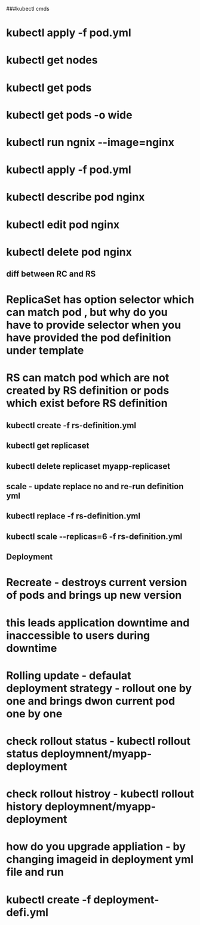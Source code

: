 ###kubectl cmds

# kubectl apply -f pod.yml

# kubectl get nodes

# kubectl get pods

# kubectl get pods -o wide



# kubectl run ngnix --image=nginx

# kubectl apply -f pod.yml

# kubectl describe pod nginx

# kubectl edit pod nginx

# kubectl delete pod  nginx


## diff between RC and RS

# ReplicaSet has option  selector which can match pod , but why do you have to provide selector when you have provided the pod definition under template
# RS can match pod which are not created by RS definition or pods which exist before RS definition

## kubectl create -f rs-definition.yml

## kubectl get replicaset

## kubectl delete replicaset myapp-replicaset

## scale - update replace no and  re-run  definition yml

## kubectl replace -f rs-definition.yml

## kubectl scale --replicas=6 -f rs-definition.yml

## Deployment

# Recreate - destroys current version of pods and brings up new version  
# this leads application downtime and inaccessible to users  during downtime

# Rolling update - defaulat deployment strategy -   rollout one by one and brings dwon current pod one by one

# check rollout status - kubectl rollout status deploymnent/myapp-deployment 
# check rollout histroy - kubectl rollout history deploymnent/myapp-deployment 

# how do you upgrade appliation - by changing imageid in deployment yml file  and run 
# kubectl create -f deployment-defi.yml

